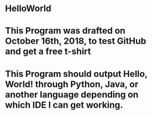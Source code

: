 # HelloWorld
# This Program was drafted on October 16th, 2018, to test GitHub and get a free t-shirt

# This Program should output Hello, World! through Python, Java, or another language depending on which IDE I can get working.
